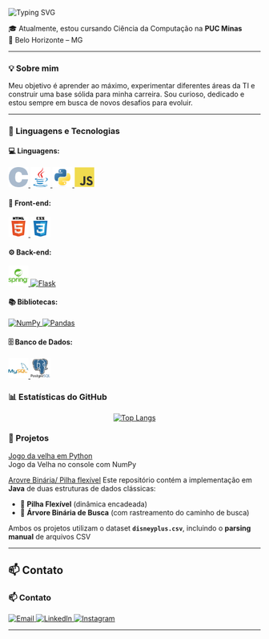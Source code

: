 ![Typing SVG](https://readme-typing-svg.demolab.com?font=Fira+Code&weight=500&size=22&pause=1000&color=00FFCC&center=true&vCenter=true&width=500&lines=Hey+there!+I'm+Mateus+%F0%9F%91%8B;Computer+Science+Student;Learning+by+doing+%F0%9F%92%BB)

🎓 Atualmente, estou cursando Ciência da Computação na **PUC Minas**   
📍 Belo Horizonte – MG

---

### 💡 Sobre mim

Meu objetivo é aprender ao máximo, experimentar diferentes áreas da TI e construir uma base sólida para minha carreira. Sou curioso, dedicado e estou sempre em busca de novos desafios para evoluir.

---

<h3 align="left">🧠 Linguagens e Tecnologias</h3>

<!-- Linguagens -->
<h4 align="left">💻 Linguagens:</h4>
<p align="left">
  <a href="https://www.cprogramming.com/" target="_blank" rel="noreferrer">
    <img src="https://raw.githubusercontent.com/devicons/devicon/master/icons/c/c-original.svg" alt="C" width="40" height="40"/>
  </a>
  <a href="https://www.java.com" target="_blank" rel="noreferrer">
    <img src="https://raw.githubusercontent.com/devicons/devicon/master/icons/java/java-original.svg" alt="Java" width="40" height="40"/>
  </a>
  <a href="https://www.python.org" target="_blank" rel="noreferrer">
    <img src="https://raw.githubusercontent.com/devicons/devicon/master/icons/python/python-original.svg" alt="Python" width="40" height="40"/>
  </a>
  <a href="https://developer.mozilla.org/en-US/docs/Web/JavaScript" target="_blank" rel="noreferrer">
    <img src="https://raw.githubusercontent.com/devicons/devicon/master/icons/javascript/javascript-original.svg" alt="JavaScript" width="40" height="40"/>
  </a>
</p>

<!-- Front-end -->
<h4 align="left">🎨 Front-end:</h4>
<p align="left">
  <a href="https://www.w3.org/html/" target="_blank" rel="noreferrer">
    <img src="https://raw.githubusercontent.com/devicons/devicon/master/icons/html5/html5-original-wordmark.svg" alt="HTML5" width="40" height="40"/>
  </a>
  <a href="https://www.w3schools.com/css/" target="_blank" rel="noreferrer">
    <img src="https://raw.githubusercontent.com/devicons/devicon/master/icons/css3/css3-original-wordmark.svg" alt="CSS3" width="40" height="40"/>
  </a>
</p>

<!-- Back-end -->
<h4 align="left">⚙️ Back-end:</h4>
<p align="left">
  <a href="https://spring.io/projects/spring-boot" target="_blank" rel="noreferrer">
    <img src="https://raw.githubusercontent.com/devicons/devicon/master/icons/spring/spring-original-wordmark.svg" alt="Spring Boot" width="40" height="40"/>
  </a>
  <a href="https://flask.palletsprojects.com/" target="_blank" rel="noreferrer">
    <img src="https://cdn.jsdelivr.net/gh/devicons/devicon/icons/flask/flask-original-wordmark.svg" alt="Flask" width="40" height="40"/>
  </a>
</p>

<!-- Bibliotecas e Frameworks -->
<h4 align="left">📚 Bibliotecas:</h4>
<p align="left">
  <a href="https://numpy.org/" target="_blank" rel="noreferrer">
    <img src="https://cdn.jsdelivr.net/gh/devicons/devicon/icons/numpy/numpy-original.svg" alt="NumPy" width="40" height="40"/>
  </a>
  <a href="https://pandas.pydata.org/" target="_blank" rel="noreferrer">
    <img src="https://cdn.jsdelivr.net/gh/devicons/devicon/icons/pandas/pandas-original.svg" alt="Pandas" width="40" height="40"/>
  </a>
</p>

<!-- Banco de Dados -->
<h4 align="left">🗄️ Banco de Dados:</h4>
<p align="left">
  <a href="https://www.mysql.com/" target="_blank" rel="noreferrer">
    <img src="https://raw.githubusercontent.com/devicons/devicon/master/icons/mysql/mysql-original-wordmark.svg" alt="MySQL" width="40" height="40"/>
  </a>
  <a href="https://www.postgresql.org" target="_blank" rel="noreferrer">
    <img src="https://raw.githubusercontent.com/devicons/devicon/master/icons/postgresql/postgresql-original-wordmark.svg" alt="PostgreSQL" width="40" height="40"/>
  </a>
</p>

<h3 align="left">📊 Estatísticas do GitHub</h3>

<p align="center">
  <a href="https://github.com/mateusppb">
    <img src="https://github-readme-stats.vercel.app/api/top-langs/?username=mateusppb&layout=pie&theme=tokyonight" alt="Top Langs"/>
  </a>
</p>

### 📌 Projetos 

[Jogo da velha em Python](https://github.com/mateusppb/Tic-Tac-Toe.git)  
Jogo da Velha no console com NumPy

[Arovre Binária/ Pilha flexível](https://github.com/mateusppb/Estruturas-de-Dados-em-Java-DisneyPlus-CSV.git)
Este repositório contém a implementação em **Java** de duas estruturas de dados clássicas:

- 🔹 **Pilha Flexível** (dinâmica encadeada)  
- 🔹 **Árvore Binária de Busca** (com rastreamento do caminho de busca)  

Ambos os projetos utilizam o dataset **`disneyplus.csv`**, incluindo o **parsing manual** de arquivos CSV

---

## 📫 Contato

<h3 align="left">📫 Contato</h3>
<p align="left">
  <a href="mailto:mateuspimentapb@gmail.com" target="_blank">
    <img src="https://img.icons8.com/ios/452/gmail-new.png" width="40" alt="Email"/>
  </a>
  <a href="https://www.linkedin.com/in/mateus-pimenta-26648529a/" target="_blank">
    <img src="https://img.icons8.com/ios/452/linkedin.png" width="40" alt="LinkedIn"/>
  </a>
  <a href="https://www.instagram.com/mateus_pimentapb/" target="_blank">
    <img src="https://img.icons8.com/ios/452/instagram-new.png" width="40" alt="Instagram"/>
  </a>
</p>

---
